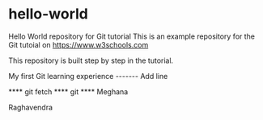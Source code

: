 # hello-world
Hello World repository for Git tutorial
This is an example repository for the Git tutoial on https://www.w3schools.com

This repository is built step by step in the tutorial.

My first Git learning experience
------- Add line


**** git fetch
**** git ****
Meghana

Raghavendra
